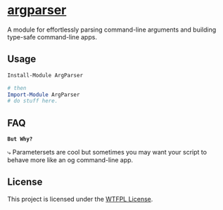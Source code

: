 ﻿
# [argparser](https://www.powershellgallery.com/packages/ArgParser)

A module for effortlessly parsing command-line arguments and building type-safe command-line apps.

## Usage

```PowerShell
Install-Module ArgParser

# then
Import-Module ArgParser
# do stuff here.
```

## FAQ

**`But Why?`**

⤷ Parametersets are cool but sometimes you may want your script to behave more like an og command-line app.

## License

This project is licensed under the [WTFPL License](LICENSE).